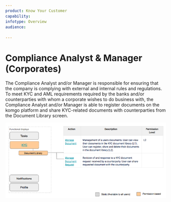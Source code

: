 ```yaml
---
product: Know Your Customer
capability: 
infotype: Overview
audience:

---
```


# Compliance Analyst &amp; Manager (Corporates)

The Compliance Analyst and/or Manager is responsible for ensuring that the company is complying with external and internal rules and regulations. To meet KYC and AML requirements required by the banks and/or counterparties with whom a corporate wishes to do business with, the Compliance Analyst and/or Manager is able to register documents on the komgo platform and share KYC-related documents with counterparties from the Document Library screen.

![](/assets/user_manual_6.png)